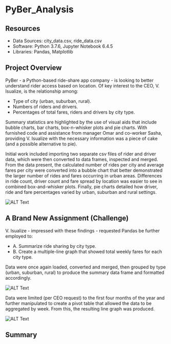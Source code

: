 # PyBer_Analysis

## Resources
- Data Sources: city_data.csv, ride_data.csv
- Software: Python 3.7.6, Jupyter Notebook 6.4.5
- Libraries: Pandas, Matplotlib

## Project Overview
PyBer - a Python-based ride-share app company - is looking to better understand rider access based on location.
Of key interest to the CEO, V. Isualize, is the relationship among:
* Type of city (urban, suburban, rural).
* Numbers of riders and drivers.
* Percentages of total fares, riders and drivers by city type.

Summary statistics are highlighted by the use of visual aids that include bubble charts, bar charts, box-n-whisker plots and pie charts.
With furnished code and assistance from manager Omar and co-worker Sasha, providing V. Isualize with the necessary information was a piece of cake (and a possible alternative to pie).

Initial work included importing two separate csv files of rider and driver data, which were then converted to data frames, inspected and merged.
From the data present, the calculated number of rides per city and average fares per city were converted into a bubble chart that better demonstrated the larger number of rides and fares occurring in urban areas.
Differences in ride count, driver count and fare spread by location was easier to see in combined box-and-whisker plots. Finally, pie charts detailed how driver, ride and fare percentages varied by urban, suburban and rural settings.

![ALT Text](https://user-images.githubusercontent.com/30667001/150445805-55b23053-ef0b-4805-b074-78c326ae4445.png)

## A Brand New Assignment (Challenge)
V. Isualize - impressed with these findings - requested Pandas be further employed to:
* A. Summarize ride sharing by city type.
* B. Create a multiple-line graph that showed total weekly fares for each city type.

Data were once again loaded, converted and merged, then grouped by type (urban, suburban, rural) to produce the summary data frame and formatted accordingly.

![ALT Text](https://user-images.githubusercontent.com/30667001/150442601-73802679-be48-4a9c-8ca3-0f493ed4a0d2.png)

Data were limited (per CEO request) to the first four months of the year and further manipulated to create a pivot table that allowed the data to be aggregated by week.
From this, the resulting line graph was produced.

![ALT Text](https://user-images.githubusercontent.com/30667001/150442582-7d7a1863-71af-4f8a-96ae-53cd5d620304.png)

## Summary
